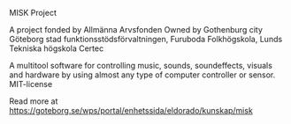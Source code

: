 MISK Project

A project fonded by Allmänna Arvsfonden
Owned by Gothenburg city
Göteborg stad funktionsstödsförvaltningen, Furuboda Folkhögskola, Lunds Tekniska högskola Certec

A multitool software for controlling music, sounds, soundeffects, visuals and hardware by using almost any type of computer controller or sensor. 
MIT-license

Read more at 
https://goteborg.se/wps/portal/enhetssida/eldorado/kunskap/misk
